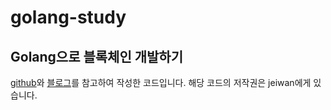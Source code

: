 # golang-study

## Golang으로 블록체인 개발하기

[github](https://github.com/Jeiwan/blockchain_go)와 [블로그](https://jeiwan.net/)를 참고하여 작성한 코드입니다. 
해당 코드의 저작권은 jeiwan에게 있습니다.